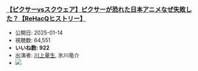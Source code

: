 ### [【ピクサーvsスクウェア】ピクサーが恐れた日本アニメなぜ失敗した？【ReHacQヒストリー】](https://www.youtube.com/watch?v=e8t-BtBUcbE)
-   公開日: 2025-01-14
-   視聴数: 64,551
-   **いいね数: 922**
-   出演者: [川上量生](/rehacq_fan/people/川上量生 "wikilink"), 氷川竜介
- [![](https://img.youtube.com/vi/e8t-BtBUcbE/hqdefault.jpg)](https://www.youtube.com/watch?v=e8t-BtBUcbE)
